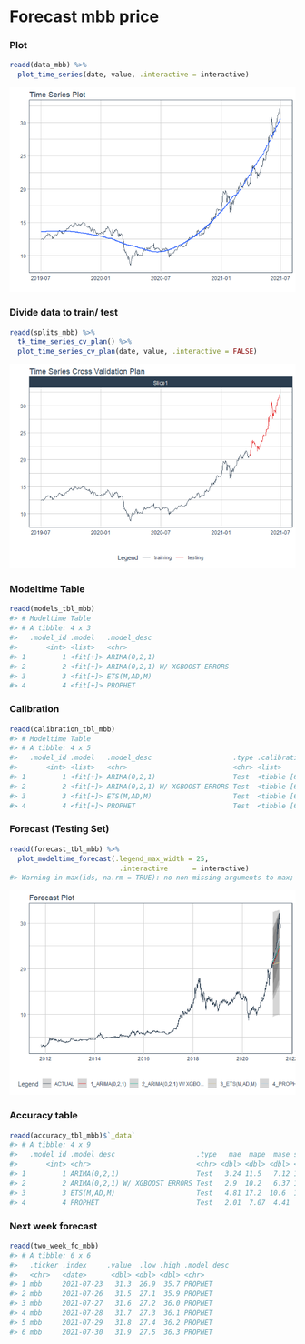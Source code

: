 
# Forecast mbb price

### Plot

``` r
readd(data_mbb) %>%
  plot_time_series(date, value, .interactive = interactive)
```

![](Readme_files/figure-gfm/unnamed-chunk-2-1.png)<!-- -->

### Divide data to train/ test

``` r
readd(splits_mbb) %>%
  tk_time_series_cv_plan() %>%
  plot_time_series_cv_plan(date, value, .interactive = FALSE)
```

![](Readme_files/figure-gfm/unnamed-chunk-3-1.png)<!-- -->

### Modeltime Table

``` r
readd(models_tbl_mbb)
#> # Modeltime Table
#> # A tibble: 4 x 3
#>   .model_id .model   .model_desc                   
#>       <int> <list>   <chr>                         
#> 1         1 <fit[+]> ARIMA(0,2,1)                  
#> 2         2 <fit[+]> ARIMA(0,2,1) W/ XGBOOST ERRORS
#> 3         3 <fit[+]> ETS(M,AD,M)                   
#> 4         4 <fit[+]> PROPHET
```

### Calibration

``` r
readd(calibration_tbl_mbb)
#> # Modeltime Table
#> # A tibble: 4 x 5
#>   .model_id .model   .model_desc                    .type .calibration_data
#>       <int> <list>   <chr>                          <chr> <list>           
#> 1         1 <fit[+]> ARIMA(0,2,1)                   Test  <tibble [65 x 4]>
#> 2         2 <fit[+]> ARIMA(0,2,1) W/ XGBOOST ERRORS Test  <tibble [65 x 4]>
#> 3         3 <fit[+]> ETS(M,AD,M)                    Test  <tibble [65 x 4]>
#> 4         4 <fit[+]> PROPHET                        Test  <tibble [65 x 4]>
```

### Forecast (Testing Set)

``` r
readd(forecast_tbl_mbb) %>% 
  plot_modeltime_forecast(.legend_max_width = 25, 
                           .interactive      = interactive)
#> Warning in max(ids, na.rm = TRUE): no non-missing arguments to max; returning -Inf
```

![](Readme_files/figure-gfm/unnamed-chunk-6-1.png)<!-- -->

### Accuracy table

``` r
readd(accuracy_tbl_mbb)$`_data`
#> # A tibble: 4 x 9
#>   .model_id .model_desc                    .type   mae  mape  mase smape  rmse   rsq
#>       <int> <chr>                          <chr> <dbl> <dbl> <dbl> <dbl> <dbl> <dbl>
#> 1         1 ARIMA(0,2,1)                   Test   3.24 11.5   7.12 12.6   4.06  0.91
#> 2         2 ARIMA(0,2,1) W/ XGBOOST ERRORS Test   2.9  10.2   6.37 11.1   3.73  0.91
#> 3         3 ETS(M,AD,M)                    Test   4.81 17.2  10.6  19.5   5.84  0.67
#> 4         4 PROPHET                        Test   2.01  7.07  4.41  7.47  2.66  0.89
```

### Next week forecast

``` r
readd(two_week_fc_mbb)
#> # A tibble: 6 x 6
#>   .ticker .index     .value  .low .high .model_desc
#>   <chr>   <date>      <dbl> <dbl> <dbl> <chr>      
#> 1 mbb     2021-07-23   31.3  26.9  35.7 PROPHET    
#> 2 mbb     2021-07-26   31.5  27.1  35.9 PROPHET    
#> 3 mbb     2021-07-27   31.6  27.2  36.0 PROPHET    
#> 4 mbb     2021-07-28   31.7  27.3  36.1 PROPHET    
#> 5 mbb     2021-07-29   31.8  27.4  36.2 PROPHET    
#> 6 mbb     2021-07-30   31.9  27.5  36.3 PROPHET
```

